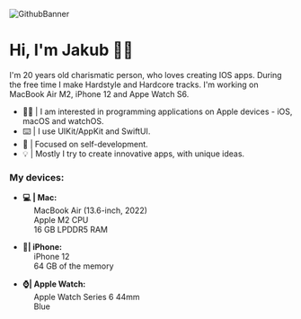 ![GithubBanner](https://user-images.githubusercontent.com/41966757/217339550-1784d3a4-b5da-4a3b-9944-d843c248baad.png)
# Hi, I'm Jakub 🙋‍♂️
I'm 20 years old charismatic person, who loves creating IOS apps. During the free time I make Hardstyle and Hardcore tracks. I'm working on MacBook Air M2, iPhone 12 and Appe Watch S6.

- 👨‍💻 | I am interested in programming applications on Apple devices - iOS, macOS and watchOS.
- ⌨️ | I use UIKit/AppKit and SwiftUI.
- 🔨 | Focused on self-development.
- 💡 | Mostly I try to create innovative apps, with unique ideas.

### My devices:
- **💻 | Mac:** </br> 
&nbsp;&nbsp;&nbsp;&nbsp; MacBook Air (13.6-inch, 2022) </br> 
&nbsp;&nbsp;&nbsp;&nbsp; Apple M2 CPU </br> 
&nbsp;&nbsp;&nbsp;&nbsp; 16 GB LPDDR5 RAM </br>

- **📱| iPhone:** </br> 
&nbsp;&nbsp;&nbsp;&nbsp; iPhone 12 </br> 
&nbsp;&nbsp;&nbsp;&nbsp; 64 GB of the memory </br> 

- **⌚️| Apple Watch:** </br> 
&nbsp;&nbsp;&nbsp;&nbsp; Apple Watch Series 6 44mm </br> 
&nbsp;&nbsp;&nbsp;&nbsp; Blue </br>
